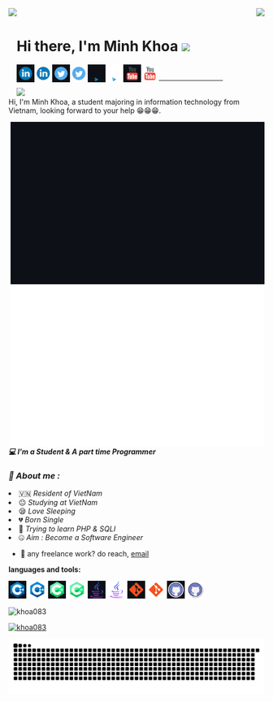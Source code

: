<p align="right"><a href="https://github.com/khoa083">
<img align="left" height="165" src="https://github-readme-stats.vercel.app/api?username=khoa083&show_icons=true&locale=en" /></a>
&nbsp;&nbsp;&nbsp;
<a href="https://github.com/khoa083"><img height="165" src="https://github-readme-streak-stats.herokuapp.com/?user=khoa083&" />
</a></p>

# Hi there, I'm Minh Khoa <img src="https://media.giphy.com/media/hvRJCLFzcasrR4ia7z/giphy.gif" width="25px">
[<img align="left" alt="linkedin" width="35px" src="https://github.com/khoa083/khoa/blob/b86973a175fdc93d330b43c3a65bd6ac09304de7/Khoa_ne/img/2/linkedin.gif?raw=true" />](https://www.linkedin.com/in/khoa-minh-8b9a2b183/#gh-dark-mode-only)
[<img align="left" alt="linkedin" width="35px" src="https://github.com/khoa083/khoa/blob/acd454cf34f28d377116b48ae9f32c49c4117ca2/Khoa_ne/img/2/linkedin_light.gif?raw=true" />](https://www.linkedin.com/in/khoa-minh-8b9a2b183/#gh-light-mode-only)

[<img align="left" alt="twitter" width="35px" src="https://github.com/khoa083/khoa/blob/b86973a175fdc93d330b43c3a65bd6ac09304de7/Khoa_ne/img/2/twitter.gif?raw=true" />](https://twitter.com/KMK2026#gh-dark-mode-only)
[<img align="left" alt="twitter" width="35px" src="https://github.com/khoa083/khoa/blob/acd454cf34f28d377116b48ae9f32c49c4117ca2/Khoa_ne/img/2/twitter_light.gif?raw=true" />](https://twitter.com/KMK2026#gh-light-mode-only)

[<img align="left" alt="telegram" width="35px" src="https://github.com/khoa083/khoa/blob/14b020e921fc9dc5f75a570a5d92b723766b5091/Khoa_ne/img/2/telegram.gif?raw=true" />](https://t.me/K_black202#gh-dark-mode-only)
[<img align="left" alt="telegram" width="35px" src="https://github.com/khoa083/khoa/blob/acd454cf34f28d377116b48ae9f32c49c4117ca2/Khoa_ne/img/2/telegram.light.gif?raw=true" />](https://t.me/K_black202#gh-light-mode-only)

[<img align="left" alt="youtube" width="35px" src="https://github.com/khoa083/khoa/blob/b86973a175fdc93d330b43c3a65bd6ac09304de7/Khoa_ne/img/2/youtube.gif?raw=true" />](https://www.youtube.com/channel/UC8PLJnDrDGZZSMeQ3LbUKEg#gh-dark-mode-only)
[<img align="left" alt="youtube" width="35px" src="https://github.com/khoa083/khoa/blob/acd454cf34f28d377116b48ae9f32c49c4117ca2/Khoa_ne/img/2/youtube_light.gif?raw=true" />](https://www.youtube.com/channel/UC8PLJnDrDGZZSMeQ3LbUKEg#gh-light-mode-only)
<br/>
 <hr  width="25%" align="left" />
 
![](https://visitor-badge.glitch.me/badge?page_id=khoa083.khoa)
<br/>
Hi, I'm Minh Khoa, a student majoring in information technology from Vietnam, looking forward to your help  😁😁😁. 

[<img align="right" alt="GIF" src="https://github.com/khoa083/khoa/blob/db503de447431d52ae7ca55f606550d112359191/backend.gif?raw=true" width="500" height="320" />](#gh-dark-mode-only)
[<img align="right" alt="GIF" src="https://github.com/khoa083/khoa/blob/acd454cf34f28d377116b48ae9f32c49c4117ca2/Khoa_ne/img/2/backend_light.gif?raw=true" width="500" height="320" />](#gh-light-mode-only)

<b><i>💻 I'm a Student & A part time Programmer</i></b>

<h3><b><i>🤠 About me :</i></b></h3>
<li>  🇻🇳  <i>Resident of VietNam</i></li>
<li>  😐 <i>Studying at VietNam</i></li>
<li>  😪 <i>Love Sleeping</i></li>
<li>  💔 <i>Born Single</i></li>
<li>  🐍 <i>Trying to learn PHP & SQLI</i></li>
<li>  🤐 <i>Aim : Become a Software Engineer</i></li>

- 💼 any freelance work? do reach, [email](mailto:minhkhoa065@gmail.com) 

**languages and tools:**

[<img height="35" src="https://github.com/khoa083/khoa/blob/d07a36db13ce9fbd9a897bf9b60cfef5b1860260/Khoa_ne/img/1/c++_dark.png" />](#gh-dark-mode-only)
[<img height="35" src="https://github.com/khoa083/khoa/blob/d07a36db13ce9fbd9a897bf9b60cfef5b1860260/Khoa_ne/img/1/c++_light.png" />](#gh-light-mode-only)
[<img height="35" src="https://github.com/khoa083/khoa/blob/d07a36db13ce9fbd9a897bf9b60cfef5b1860260/Khoa_ne/img/1/csharp_dark.png" />](#gh-dark-mode-only)
[<img height="35" src="https://github.com/khoa083/khoa/blob/d07a36db13ce9fbd9a897bf9b60cfef5b1860260/Khoa_ne/img/1/csharp_light.png" />](#gh-light-mode-only)
[<img height="35" src="https://github.com/khoa083/khoa/blob/d07a36db13ce9fbd9a897bf9b60cfef5b1860260/Khoa_ne/img/1/java_dark.png" />](#gh-dark-mode-only)
[<img height="35" src="https://github.com/khoa083/khoa/blob/d07a36db13ce9fbd9a897bf9b60cfef5b1860260/Khoa_ne/img/1/java_light.png" />](#gh-light-mode-only)
[<img height="35" src="https://github.com/khoa083/khoa/blob/d07a36db13ce9fbd9a897bf9b60cfef5b1860260/Khoa_ne/img/1/git_dark.png" />](#gh-dark-mode-only)
[<img height="35" src="https://github.com/khoa083/khoa/blob/d07a36db13ce9fbd9a897bf9b60cfef5b1860260/Khoa_ne/img/1/git_light.png" />](#gh-light-mode-only)
[<img height="35" src="https://github.com/khoa083/khoa/blob/d07a36db13ce9fbd9a897bf9b60cfef5b1860260/Khoa_ne/img/1/github_dark.png" />](#gh-dark-mode-only)
[<img height="35" src="https://github.com/khoa083/khoa/blob/d07a36db13ce9fbd9a897bf9b60cfef5b1860260/Khoa_ne/img/1/github_light.png" />](#gh-light-mode-only)

<p align="left"> <img src="https://komarev.com/ghpvc/?username=khoa083&label=Profile%20views&color=0e75b6&style=flat" alt="khoa083" /> </p>

<p align="left"> <a href="https://github.com/ryo-ma/github-profile-trophy"><img src="https://github-profile-trophy.vercel.app/?username=khoa083" alt="khoa083" /></a> </p>


![snake gif](https://github.com/khoa083/khoa083/blob/output/github-contribution-grid-snake.svg)
